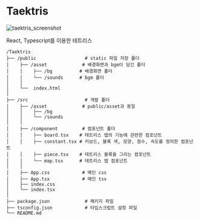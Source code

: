 # Taektris

![taektris_screenshot](https://user-images.githubusercontent.com/22310601/105666806-6b128c00-5f1d-11eb-8d22-147a2df43201.png)

React, Typescript를 이용한 테트리스

```
/Taektris  
├── /public                  # static 파일 저장 폴더  
│    ├── /asset             # 배경화면과 bgm이 담긴 폴더  
│    │    ├── /bg          # 배경화면 폴더  
│    │    └── /sounds      # bgm 폴더  
│    │  
│    └──  index.html  
│  
├── /src                     # 개발 폴더  
│    ├── /asset             # public/asset과 동일  
│    │    ├── /bg  
│    │    └── /sounds  
│    │  
│    ├── /component         # 컴포넌트 폴더  
│    │    ├── board.tsx    # 테트리스 맵의 기능에 관련한 컴포넌트  
│    │    ├── constant.tsx # 키보드, 블록 색, 모양, 점수, 속도를 정의한 컴포넌트  
│    │    ├── piece.tsx    # 테트리스 블록을 그리는 컴포넌트  
│    │    └── map.tsx      # 테트리스 맵 컴포넌트
│    │  
│    ├── App.css            # 메인 css  
│    ├── App.tsx            # 메인 tsx  
│    ├── index.css  
│    └── index.tsx  
│  
├── package.json             # 패키지 파일  
├── tsconfig.json            # 타입스크립트 설정 파일  
└── README.md  
```


